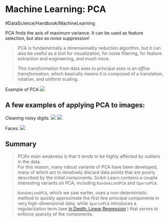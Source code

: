 # Machine Learning: PCA
#DataScience/Handbook/MachineLearning

PCA finds the axis of maximum variance. It can be used as feature selection, but also as noise suppression!

> PCA is fundamentally a dimensionality reduction algorithm, but it can also be useful as a tool for visualization, for noise filtering, for feature extraction and engineering, and much more.   

> This transformation from data axes to principal axes is an _affine transformation_, which basically means it is composed of a translation, rotation, and uniform scaling.  

Example of PCA
![](Numpy%20Python%20data%20types/unknown.png)


## A few examples of applying PCA to images:
Cleaning noisy digits:
![](Numpy%20Python%20data%20types/unknown%202.png)
![](Numpy%20Python%20data%20types/unknown%203.png)

Faces:
![](Numpy%20Python%20data%20types/unknown%204.png)

## Summary
> PCA’s main weakness is that it tends to be highly affected by outliers in the data.  
> For this reason, many robust variants of PCA have been developed, many of which act to iteratively discard data points that are poorly described by the initial components. Scikit-Learn contains a couple interesting variants on PCA, including `RandomizedPCA` and `SparsePCA`.  

> `RandomizedPCA`, which we saw earlier, uses a non-deterministic method to quickly approximate the first few principal components in very high-dimensional data, while `SparsePCA` introduces a regularization term (see  [In Depth: Linear Regression](https://jakevdp.github.io/PythonDataScienceHandbook/05.06-linear-regression.html) ) that serves to enforce sparsity of the components.  